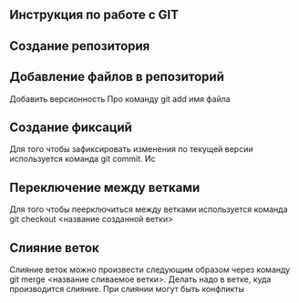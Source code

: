 ## Инструкция по работе с GIT

## Создание репозитория

## Добавление файлов в репозиторий
Добавить версионность Про команду git add имя файла

## Создание фиксаций
Для того чтобы зафиксировать изменения по текущей версии используется команда git commit. Ис
## Переключение между ветками
Для того чтобы пеерключиться между ветками используется команда git checkout <название созданной ветки>

## Слияние веток
Слияние веток можно произвести следующим образом через команду git merge <название сливаемое ветки>. Делать надо в ветке, куда производится слияние. При слиянии могут быть конфликты
